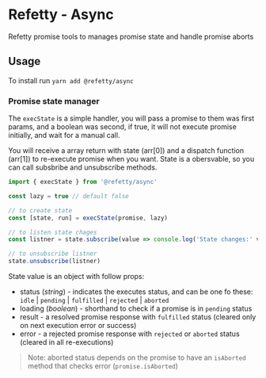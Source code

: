 # Refetty - Async

Refetty promise tools to manages promise state and handle promise aborts

## Usage

To install run `yarn add @refetty/async`

### Promise state manager

The `execState` is a simple handler, you will pass a promise to them was first params, and a boolean was second, if true, it will not execute promise initially, and wait for a manual call.


You will receive a array return with state (arr[0]) and a dispatch function (arr[1]) to re-execute promise when you want.
State is a obersvable, so you can call subsbribe and unsubscribe methods.


```js
import { execState } from '@refetty/async'

const lazy = true // default false

// to create state
const [state, run] = execState(promise, lazy)

// to listen state chages
const listner = state.subscribe(value => console.log('State changes:' value))

// to unsubscribe listner
state.unsubscribe(listner)
```

State value is an object with follow props:

- status (_string_) - indicates the executes status, and can be one fo these: `idle` | `pending` | `fulfilled` | `rejected` | `aborted`
- loading (_boolean_) - shorthand to check if a promise is in `pending` status
- result - a resolved promise response with `fulfilled` status (cleared only on next execution error or success)
- error - a rejected promise response with `rejected` or `aborted` status (cleared in all re-executions)

> Note: aborted status depends on the promise to have an `isAborted` method that checks error (`promise.isAborted`)

